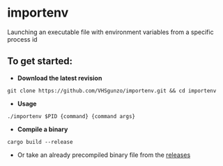 # importenv
Launching an executable file with environment variables from a specific process id

## To get started:
* **Download the latest revision**
```
git clone https://github.com/VHSgunzo/importenv.git && cd importenv
```
* **Usage**
```
./importenv $PID {command} {command args}
```

* **Сompile a binary**
```
cargo build --release
```
* Or take an already precompiled binary file from the [releases](https://github.com/VHSgunzo/importenv/releases)
